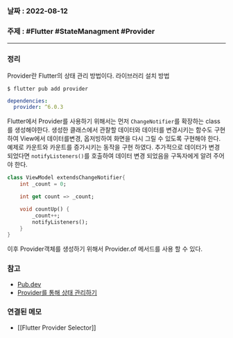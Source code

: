 ### 날짜 : 2022-08-12
### 주제 : #Flutter #StateManagment #Provider
----
### 정리
Provider란  Flutter의 상태 관리 방법이다.
라이브러리 설치 방법
```shell
$ flutter pub add provider
```
```yaml
dependencies:
  provider: ^6.0.3
```

Flutter에서 Provider를 사용하기 위해서는 먼저 `ChangeNotifier`를 확장하는 class를 생성해야한다. 생성한 클래스에서 관찰할 데이터와 데이터를 변경시키는 함수도 구현하여 View에서 데이터를변경, 옵저빙하여 화면을 다시 그릴 수 있도록 구현해야 한다. 예제로 카운트와 카운트를 증가시키는 동작을 구현 하였다. 추가적으로 데이터가 변경 되었다면 `notifyListeners()`를 호출하여 데이터 변경 되었음을 구독자에게 알려 주어야 한다.

```Dart
class ViewModel extendsChangeNotifier{
	int _count = 0;

	int get count => _count;

	void countUp() {
	    _count++;
		notifyListeners();
	}
}
```

이후 Provider객체를 생성하기 위해서 Provider.of 메서드를 사용 할 수 있다.

### 참고
- [Pub.dev](https://pub.dev/packages/provider)
- [Provider를 통해 상태 관리하기](https://terry1213.github.io/flutter/flutter-provider/)

### 연결된 메모
- [[Flutter Provider Selector]]